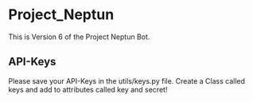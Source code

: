 # Project_Neptun

This is Version 6 of the Project Neptun Bot.

## API-Keys

Please save your API-Keys in the utils/keys.py file. Create a Class called keys and add to attributes called key and secret!
